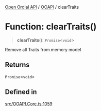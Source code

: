 [Open Ordial API](../../README.md) / [OOAPI](../README.md) / clearTraits

# Function: clearTraits()

> **clearTraits**(): `Promise`\<`void`\>

Remove all Traits from memory model

## Returns

`Promise`\<`void`\>

## Defined in

[src/OOAPI.Core.ts:1059](https://github.com/open-ordinal/open-ordinal-api/blob/853cbf2a017c45362e48e478b4771550a39cd1c4/src/OOAPI.Core.ts#L1059)
